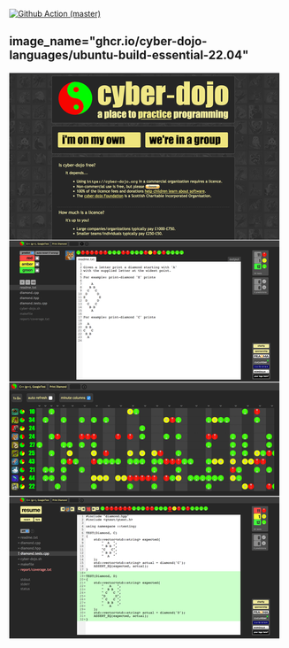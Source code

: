 [![Github Action (master)](https://github.com/cyber-dojo-languages/ubuntu-build-essential-22.04/actions/workflows/main.yml/badge.svg)](https://github.com/cyber-dojo-languages/ubuntu-build-essential-22.04/actions)

## image_name="ghcr.io/cyber-dojo-languages/ubuntu-build-essential-22.04"

![cyber-dojo.org home page](https://github.com/cyber-dojo/cyber-dojo/blob/master/shared/home_page_snapshot.png)
